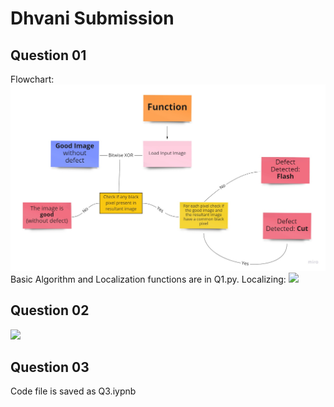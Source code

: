 <h1> Dhvani Submission </h1>

<h2> Question 01 </h2>
Flowchart:
<img src = 'https://github.com/SusanketSarkar/Dhvani_Submission/blob/main/Q1_flowchart.jpg'>
Basic Algorithm and Localization functions are in Q1.py.
Localizing:
<img src = "https://github.com/SusanketSarkar/Dhvani_Submission/blob/main/Q1_localize.jpg">
     
<h2> Question 02 </h2>
<img src = 'https://github.com/SusanketSarkar/Dhvani_Submission/blob/main/Q2.jpg'>

<h2> Question 03 </h2>
Code file is saved as Q3.iypnb
